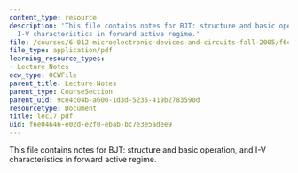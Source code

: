 ```yaml
---
content_type: resource
description: 'This file contains notes for BJT: structure and basic operation, and
  I-V characteristics in forward active regime.'
file: /courses/6-012-microelectronic-devices-and-circuits-fall-2005/f6e04646e02de2f0ebabbc7e3e5adee9_lec17.pdf
file_type: application/pdf
learning_resource_types:
- Lecture Notes
ocw_type: OCWFile
parent_title: Lecture Notes
parent_type: CourseSection
parent_uid: 9ce4c04b-a600-1d3d-5235-419b2783590d
resourcetype: Document
title: lec17.pdf
uid: f6e04646-e02d-e2f0-ebab-bc7e3e5adee9
---
```

This file contains notes for BJT: structure and basic operation, and I-V characteristics in forward active regime.

